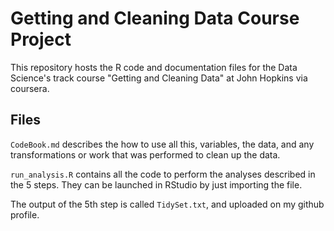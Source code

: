 # Getting and Cleaning Data Course Project

This repository hosts the R code and documentation files for the Data Science's track course "Getting and Cleaning Data" at John Hopkins via coursera.

## Files

`CodeBook.md` describes the how to use all this, variables, the data, and any transformations or work that was performed to clean up the data.

`run_analysis.R` contains all the code to perform the analyses described in the 5 steps. They can be launched in RStudio by just importing the file.

The output of the 5th step is called `TidySet.txt`, and uploaded on my github profile.
